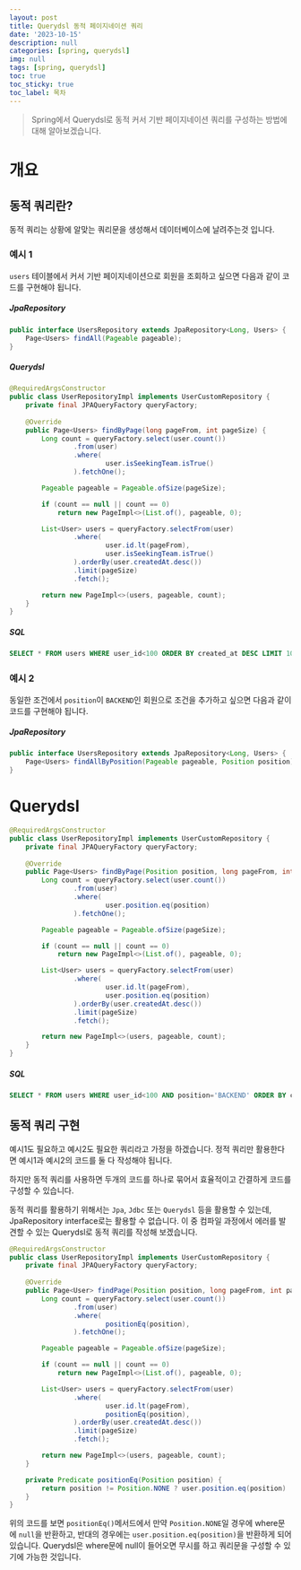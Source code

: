 ```yaml
---
layout: post
title: Querydsl 동적 페이지네이션 쿼리 
date: '2023-10-15'
description: null
categories: [spring, querydsl]
img: null
tags: [spring, querydsl]
toc: true
toc_sticky: true
toc_label: 목차
---
```


> Spring에서 Querydsl로 동적 커서 기반 페이지네이션 쿼리를 구성하는 방법에 대해 알아보겠습니다.


# 개요

## 동적 쿼리란?

동적 쿼리는 상황에 알맞는 쿼리문을 생성해서 데이터베이스에 날려주는것 입니다.

### 예시 1

`users` 테이블에서 커서 기반 페이지네이션으로 회원을 조회하고 싶으면 다음과 같이 코드를 구현해야 됩니다.

##### JpaRepository

```java
public interface UsersRepository extends JpaRepository<Long, Users> {
    Page<Users> findAll(Pageable pageable);
}
```

##### Querydsl

```java
@RequiredArgsConstructor
public class UserRepositoryImpl implements UserCustomRepository {
    private final JPAQueryFactory queryFactory;
    
    @Override
    public Page<Users> findByPage(long pageFrom, int pageSize) {
        Long count = queryFactory.select(user.count())
                .from(user)
                .where(
                        user.isSeekingTeam.isTrue()
                ).fetchOne();

        Pageable pageable = Pageable.ofSize(pageSize);

        if (count == null || count == 0)
            return new PageImpl<>(List.of(), pageable, 0);

        List<User> users = queryFactory.selectFrom(user)
                .where(
                        user.id.lt(pageFrom),
                        user.isSeekingTeam.isTrue()
                ).orderBy(user.createdAt.desc())
                .limit(pageSize)
                .fetch();

        return new PageImpl<>(users, pageable, count);
    }
}
```

##### SQL

```sql
SELECT * FROM users WHERE user_id<100 ORDER BY created_at DESC LIMIT 10;
```

### 예시 2

동일한 조건에서 `position`이 `BACKEND`인 회원으로 조건을 추가하고 싶으면 다음과 같이 코드를 구현해야 됩니다.

##### JpaRepository

```java
public interface UsersRepository extends JpaRepository<Long, Users> {
    Page<Users> findAllByPosition(Pageable pageable, Position position);
}
```

# Querydsl

```java
@RequiredArgsConstructor
public class UserRepositoryImpl implements UserCustomRepository {
    private final JPAQueryFactory queryFactory;
    
    @Override
    public Page<Users> findByPage(Position position, long pageFrom, int pageSize) {
        Long count = queryFactory.select(user.count())
                .from(user)
                .where(
                        user.position.eq(position)
                ).fetchOne();

        Pageable pageable = Pageable.ofSize(pageSize);

        if (count == null || count == 0)
            return new PageImpl<>(List.of(), pageable, 0);

        List<User> users = queryFactory.selectFrom(user)
                .where(
                        user.id.lt(pageFrom),
                        user.position.eq(position)
                ).orderBy(user.createdAt.desc())
                .limit(pageSize)
                .fetch();

        return new PageImpl<>(users, pageable, count);
    }
}
```

##### SQL

```sql
SELECT * FROM users WHERE user_id<100 AND position='BACKEND' ORDER BY created_at DESC LIMIT 10;
```

## 동적 쿼리 구현

예시1도 필요하고 예시2도 필요한 쿼리라고 가정을 하겠습니다. 정적 쿼리만 활용한다면 예시1과 예시2의 코드를 둘 다 작성해야 됩니다.

하지만 동적 쿼리를 사용하면 두개의 코드를 하나로 묶어서 효율적이고 간결하게 코드를 구성할 수 있습니다.

동적 쿼리를 활용하기 위해서는 `Jpa`, `Jdbc` 또는 `Querydsl` 등을 활용할 수 있는데, JpaRepository interface로는 활용할 수 없습니다. 이 중 컴파일 
과정에서 에러를 발견할 수 있는 Querydsl로 동적 쿼리를 작성해 보겠습니다.

```java
@RequiredArgsConstructor
public class UserRepositoryImpl implements UserCustomRepository {
    private final JPAQueryFactory queryFactory;
    
    @Override
    public Page<User> findPage(Position position, long pageFrom, int pageSize) {
        Long count = queryFactory.select(user.count())
                .from(user)
                .where(
                        positionEq(position),
                ).fetchOne();

        Pageable pageable = Pageable.ofSize(pageSize);

        if (count == null || count == 0)
            return new PageImpl<>(List.of(), pageable, 0);

        List<User> users = queryFactory.selectFrom(user)
                .where(
                        user.id.lt(pageFrom),
                        positionEq(position),
                ).orderBy(user.createdAt.desc())
                .limit(pageSize)
                .fetch();

        return new PageImpl<>(users, pageable, count);
    }

    private Predicate positionEq(Position position) {
        return position != Position.NONE ? user.position.eq(position) : null;
    }
}
```

위의 코드를 보면 `positionEq()`메서드에서 만약 `Position.NONE`일 경우에 where문에 `null`을 반환하고, 반대의 경우에는 
`user.position.eq(position)`을 반환하게 되어있습니다. Querydsl은 where문에 null이 들어오면 무시를 하고 쿼리문을 구성할 수 있기에 가능한 것입니다.
